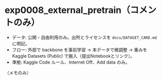 # exp0008_external_pretrain（コメントのみ）

- データ: 公開・自由利用のみ。出所とライセンスを `docs/DATASET_CARD.md` に明記。
- フロー: 外部で backbone を事前学習 → 本データで微調整 → 重みを Kaggle Datasets (Public) で搬入（提出Notebookとリンク）。
- 準拠: Kaggle Code ルール、Internet Off、Add data のみ。

（メモのみ）
